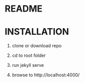 # README #

# INSTALLATION #

1. clone or download repo

2. cd to root folder

3. run jekyll serve

4. browse to http://localhost:4000/
